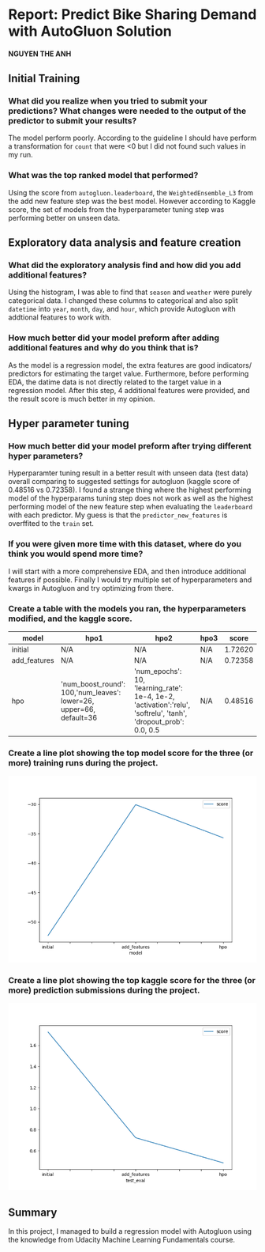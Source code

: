 # Report: Predict Bike Sharing Demand with AutoGluon Solution
#### NGUYEN THE ANH

## Initial Training
### What did you realize when you tried to submit your predictions? What changes were needed to the output of the predictor to submit your results?
The model perform poorly. According to the guideline I should have perform a transformation for `count` that were <0 but I did not found such values in my run.


### What was the top ranked model that performed?
Using the score from `autogluon.leaderboard`, the `WeightedEnsemble_L3` from the add new feature step was the best model. However according to Kaggle score, the set of models from the hyperparameter tuning step was performing better on unseen data.


## Exploratory data analysis and feature creation
### What did the exploratory analysis find and how did you add additional features?
Using the histogram, I was able to find that `season` and `weather` were purely categorical data. I changed these columns to categorical and also split `datetime` into `year`, `month`, `day`, and `hour`, which provide Autogluon with addtional features to work with.

### How much better did your model preform after adding additional features and why do you think that is?
As the model is a regression model, the extra features are good indicators/ predictors for estimating the target value. Furthermore, before performing EDA, the datime data is not directly related to the target value in a regression model. After this step, 4 additional features were provided, and the result score is much better in my opinion. 

## Hyper parameter tuning
### How much better did your model preform after trying different hyper parameters?
Hyperparamter tuning result in a better result with unseen data (test data) overall comparing to suggested settings for autogluon (kaggle score of 0.48516 vs 0.72358). I found a strange thing where the highest performing model of the hyperparams tuning step does not work as well as the highest performing model of the new feature step when evaluating the `leaderboard` with each predictor. My guess is that the `predictor_new_features` is overffited to the `train` set.  

### If you were given more time with this dataset, where do you think you would spend more time?
I will start with a more comprehensive EDA, and then introduce additional features if possible. Finally I would try multiple set of hyperparameters and kwargs in Autogluon and try optimizing from there.  

### Create a table with the models you ran, the hyperparameters modified, and the kaggle score.
|model|hpo1|hpo2|hpo3|score|
|--|--|--|--|--|
|initial|N/A|N/A|N/A|1.72620|
|add_features|N/A|N/A|N/A|0.72358|
|hpo|'num_boost_round': 100,'num_leaves': lower=26, upper=66, default=36|'num_epochs': 10, 'learning_rate': 1e-4, 1e-2, 'activation':'relu', 'softrelu', 'tanh', 'dropout_prob': 0.0, 0.5|N/A|0.48516|

### Create a line plot showing the top model score for the three (or more) training runs during the project.

![model_train_score.png](img/model_train_score.png)

### Create a line plot showing the top kaggle score for the three (or more) prediction submissions during the project.

![model_test_score.png](img/model_test_score.png)

## Summary
In this project, I managed to build a regression model with Autogluon using the knowledge from Udacity Machine Learning Fundamentals course.
